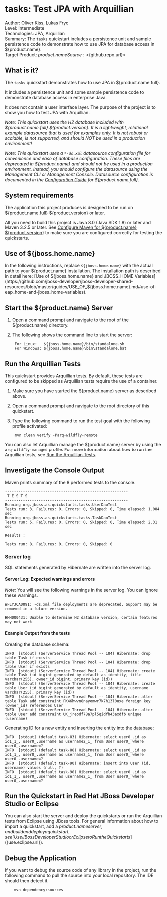 tasks: Test JPA with Arquillian
==================================
Author: Oliver Kiss, Lukas Fryc  
Level: Intermediate  
Technologies: JPA, Arquillian  
Summary: The `tasks` quickstart includes a persistence unit and sample persistence code to demonstrate how to use JPA for database access in ${product.name}.  
Target Product: ${product.name}  
Source: <${github.repo.url}>  


What is it?
-----------

The `tasks` quickstart demonstrates how to use JPA in ${product.name.full}. 

It includes a persistence unit and some sample persistence code to demonstrate database access in enterprise Java. 

It does not contain a user interface layer. The purpose of the project is to show you how to test JPA with Arquillian.

_Note: This quickstart uses the H2 database included with ${product.name.full} ${product.version}. It is a lightweight, relational example datasource that is used for examples only. It is not robust or scalable, is not supported, and should NOT be used in a production environment!_

_Note: This quickstart uses a `*-ds.xml` datasource configuration file for convenience and ease of database configuration. These files are deprecated in ${product.name} and should not be used in a production environment. Instead, you should configure the datasource using the Management CLI or Management Console. Datasource configuration is documented in the [Configuration Guide](https://access.redhat.com/documentation/en/red-hat-jboss-enterprise-application-platform/) for ${product.name.full}._


System requirements
-------------------

The application this project produces is designed to be run on ${product.name.full} ${product.version} or later. 

All you need to build this project is Java 8.0 (Java SDK 1.8) or later and Maven 3.2.5 or later. See [Configure Maven for ${product.name} ${product.version}](https://github.com/jboss-developer/jboss-developer-shared-resources/blob/master/guides/CONFIGURE_MAVEN_JBOSS_EAP7.md#configure-maven-to-build-and-deploy-the-quickstarts) to make sure you are configured correctly for testing the quickstarts.


Use of ${jboss.home.name}
---------------

In the following instructions, replace `${jboss.home.name}` with the actual path to your ${product.name} installation. The installation path is described in detail here: [Use of ${jboss.home.name} and JBOSS_HOME Variables](https://github.com/jboss-developer/jboss-developer-shared-resources/blob/master/guides/USE_OF_${jboss.home.name}.md#use-of-eap_home-and-jboss_home-variables).


Start the ${product.name} Server
-------------------------

1. Open a command prompt and navigate to the root of the ${product.name} directory.
2. The following shows the command line to start the server:

        For Linux:   ${jboss.home.name}/bin/standalone.sh
        For Windows: ${jboss.home.name}\bin\standalone.bat


Run the Arquillian Tests 
-------------------------

This quickstart provides Arquillian tests. By default, these tests are configured to be skipped as Arquillian tests require the use of a container. 

1. Make sure you have started the ${product.name} server as described above.
2. Open a command prompt and navigate to the root directory of this quickstart.
3. Type the following command to run the test goal with the following profile activated:

        mvn clean verify -Parq-wildfly-remote 

You can also let Arquillian manage the ${product.name} server by using the `arq-wildfly-managed` profile. For more information about how to run the Arquillian tests, see [Run the Arquillian Tests](https://github.com/jboss-developer/jboss-developer-shared-resources/blob/master/guides/RUN_ARQUILLIAN_TESTS.md#run-the-arquillian-tests).


Investigate the Console Output
----------------------------

Maven prints summary of the 8 performed tests to the console. 

    -------------------------------------------------------
     T E S T S
    -------------------------------------------------------
    Running org.jboss.as.quickstarts.tasks.UserDaoTest
    Tests run: 3, Failures: 0, Errors: 0, Skipped: 0, Time elapsed: 1.084 sec
    Running org.jboss.as.quickstarts.tasks.TaskDaoTest
    Tests run: 5, Failures: 0, Errors: 0, Skipped: 0, Time elapsed: 2.31 sec

    Results :

    Tests run: 8, Failures: 0, Errors: 0, Skipped: 0
    

### Server log

SQL statements generated by Hibernate are written into the server log.

#### Server Log: Expected warnings and errors

_Note:_ You will see the following warnings in the server log. You can ignore these warnings.

    WFLYJCA0091: -ds.xml file deployments are deprecated. Support may be removed in a future version.

    HHH000431: Unable to determine H2 database version, certain features may not work


#### Example Output from the tests

Creating the database schema:

    INFO  [stdout] (ServerService Thread Pool -- 104) Hibernate: drop table Task if exists
    INFO  [stdout] (ServerService Thread Pool -- 104) Hibernate: drop table User if exists
    INFO  [stdout] (ServerService Thread Pool -- 104) Hibernate: create table Task (id bigint generated by default as identity, title varchar(255), owner_id bigint, primary key (id))
    INFO  [stdout] (ServerService Thread Pool -- 104) Hibernate: create table User (id bigint generated by default as identity, username varchar(255), primary key (id))
    INFO  [stdout] (ServerService Thread Pool -- 104) Hibernate: alter table Task add constraint FK46hwvn8nayomwr7k7h13l0uxe foreign key (owner_id) references User
    INFO  [stdout] (ServerService Thread Pool -- 104) Hibernate: alter table User add constraint UK_jreodf78a7pl5qidfh43axdfb unique (username)

Generating ID for a new entity and inserting the entity into the database:

    INFO  [stdout] (default task-83) Hibernate: select user0_.id as id1_1_, user0_.username as username2_1_ from User user0_ where user0_.username=?
    INFO  [stdout] (default task-88) Hibernate: select user0_.id as id1_1_, user0_.username as username2_1_ from User user0_ where user0_.username=?
    INFO  [stdout] (default task-90) Hibernate: insert into User (id, username) values (null, ?)
    INFO  [stdout] (default task-90) Hibernate: select user0_.id as id1_1_, user0_.username as username2_1_ from User user0_ where user0_.username=?


Run the Quickstart in Red Hat JBoss Developer Studio or Eclipse
-------------------------------------
You can also start the server and deploy the quickstarts or run the Arquillian tests from Eclipse using JBoss tools. For general information about how to import a quickstart, add a ${product.name} server, and build and deploy a quickstart, see [Use JBoss Developer Studio or Eclipse to Run the Quickstarts](${use.eclipse.url}). 


Debug the Application
------------------------------------

If you want to debug the source code of any library in the project, run the following command to pull the source into your local repository. The IDE should then detect it.

        mvn dependency:sources

